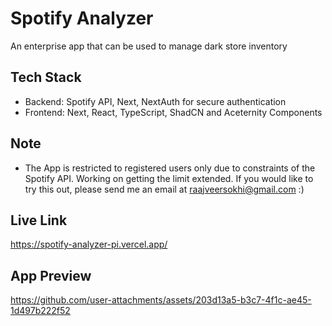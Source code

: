 # Spotify Analyzer
An enterprise app that can be used to manage dark store inventory

## Tech Stack
- Backend: Spotify API, Next, NextAuth for secure authentication
- Frontend: Next, React, TypeScript, ShadCN and Aceternity Components

## Note
- The App is restricted to registered users only due to constraints of the Spotify API. Working on getting the limit extended. If you would like to try this out, please send me an email at raajveersokhi@gmail.com :)

## Live Link
https://spotify-analyzer-pi.vercel.app/

## App Preview
https://github.com/user-attachments/assets/203d13a5-b3c7-4f1c-ae45-1d497b222f52

